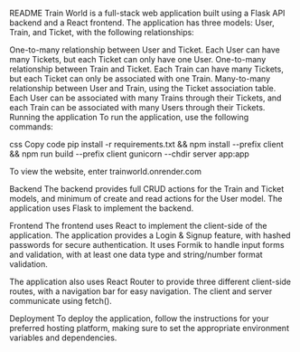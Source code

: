 README
Train World is a full-stack web application built using a Flask API backend and a React frontend. The application has three models: User, Train, and Ticket, with the following relationships:

One-to-many relationship between User and Ticket. Each User can have many Tickets, but each Ticket can only have one User.
One-to-many relationship between Train and Ticket. Each Train can have many Tickets, but each Ticket can only be associated with one Train.
Many-to-many relationship between User and Train, using the Ticket association table. Each User can be associated with many Trains through their Tickets, and each Train can be associated with many Users through their Tickets.
Running the application
To run the application, use the following commands:

css
Copy code
pip install -r requirements.txt && npm install --prefix client && npm run build --prefix client
gunicorn --chdir server app:app

To view the website, enter trainworld.onrender.com

Backend
The backend provides full CRUD actions for the Train and Ticket models, and minimum of create and read actions for the User model. The application uses Flask to implement the backend.

Frontend
The frontend uses React to implement the client-side of the application. The application provides a Login & Signup feature, with hashed passwords for secure authentication. It uses Formik to handle input forms and validation, with at least one data type and string/number format validation.

The application also uses React Router to provide three different client-side routes, with a navigation bar for easy navigation. The client and server communicate using fetch().

Deployment
To deploy the application, follow the instructions for your preferred hosting platform, making sure to set the appropriate environment variables and dependencies.
